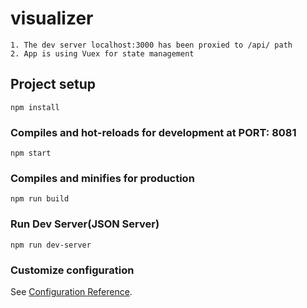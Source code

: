 # visualizer

```
1. The dev server localhost:3000 has been proxied to /api/ path
2. App is using Vuex for state management
```

## Project setup

```
npm install
```

### Compiles and hot-reloads for development at PORT: 8081

```
npm start
```

### Compiles and minifies for production

```
npm run build
```

### Run Dev Server(JSON Server)

```
npm run dev-server
```

### Customize configuration

See [Configuration Reference](https://cli.vuejs.org/config/).

